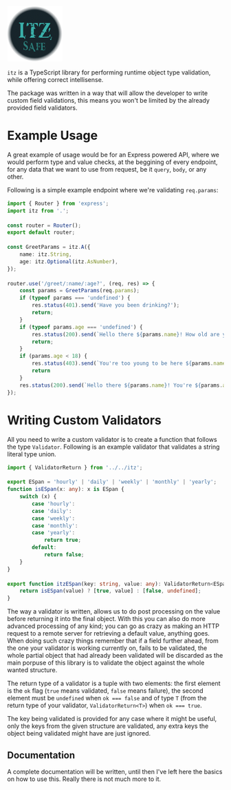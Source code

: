 ![itz logo](logo.png)

`itz` is a TypeScript library for performing runtime object type validation, while offering correct intellisense.

The package was written in a way that will allow the developer to write custom field validations, this means you won't be limited by the already provided field validators.

# Example Usage

A great example of usage would be for an Express powered API, where we would perform type and value checks, at the beggining of every endpoint, for any data that we want to use from request, be it `query`, `body`, or any other.

Following is a simple example endpoint where we're validating `req.params`:
```typescript
import { Router } from 'express';
import itz from '.';

const router = Router();
export default router;

const GreetParams = itz.A({
    name: itz.String,
    age: itz.Optional(itz.AsNumber),
});

router.use('/greet/:name/:age?', (req, res) => {
    const params = GreetParams(req.params);
    if (typeof params === 'undefined') {
        res.status(401).send('Have you been drinking?');
        return;
    }
    if (typeof params.age === 'undefined') {
        res.status(200).send(`Hello there ${params.name}! How old are you?`);
        return;
    }
    if (params.age < 18) {
        res.status(403).send(`You're too young to be here ${params.name}!`);
        return
    }
    res.status(200).send(`Hello there ${params.name}! You're ${params.age}, not too shabby.`);
});
```

# Writing Custom Validators

All you need to write a custom validator is to create a function that follows the type `Validator`. Following is an example validator that validates a string literal type union.
```typescript
import { ValidatorReturn } from '../../itz';

export ESpan = 'hourly' | 'daily' | 'weekly' | 'monthly' | 'yearly';
function isESpan(x: any): x is ESpan {
    switch (x) {
        case 'hourly':
        case 'daily':
        case 'weekly':
        case 'monthly':
        case 'yearly':
            return true;
        default:
            return false;
    }
}

export function itzESpan(key: string, value: any): ValidatorReturn<ESpan> {
    return isESpan(value) ? [true, value] : [false, undefined];
}
```

The way a validator is written, allows us to do post processing on the value before returning it into the final object. With this you can also do more advanced processing of any kind; you can go as crazy as making an HTTP request to a remote server for retrieving a default value, anything goes. When doing such crazy things remember that if a field further ahead, from the one your validator is working currently on, fails to be validated, the whole partial object that had already been validated will be discarded as the main porpuse of this library is to validate the object against the whole wanted structure.

The return type of a validator is a tuple with two elements: the first element is the `ok` flag (`true` means validated, `false` means failure), the second element must be `undefined` when `ok === false` and of type `T` (from the return type of your validator, `ValidatorReturn<T>`) when `ok === true`.

The key being validated is provided for any case where it might be useful, only the keys from the given structure are validated, any extra keys the object being validated might have are just ignored.

## Documentation
A complete documentation will be written, until then I've left here the basics on how to use this. Really there is not much more to it.
